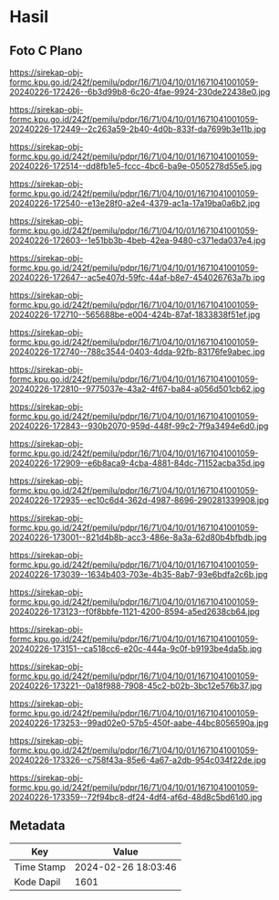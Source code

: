 # Hasil

## Foto C Plano

https://sirekap-obj-formc.kpu.go.id/242f/pemilu/pdpr/16/71/04/10/01/1671041001059-20240226-172426--6b3d99b8-6c20-4fae-9924-230de22438e0.jpg

https://sirekap-obj-formc.kpu.go.id/242f/pemilu/pdpr/16/71/04/10/01/1671041001059-20240226-172449--2c263a59-2b40-4d0b-833f-da7699b3e11b.jpg

https://sirekap-obj-formc.kpu.go.id/242f/pemilu/pdpr/16/71/04/10/01/1671041001059-20240226-172514--dd8fb1e5-fccc-4bc6-ba9e-0505278d55e5.jpg

https://sirekap-obj-formc.kpu.go.id/242f/pemilu/pdpr/16/71/04/10/01/1671041001059-20240226-172540--e13e28f0-a2e4-4379-ac1a-17a19ba0a6b2.jpg

https://sirekap-obj-formc.kpu.go.id/242f/pemilu/pdpr/16/71/04/10/01/1671041001059-20240226-172603--1e51bb3b-4beb-42ea-9480-c371eda037e4.jpg

https://sirekap-obj-formc.kpu.go.id/242f/pemilu/pdpr/16/71/04/10/01/1671041001059-20240226-172647--ac5e407d-59fc-44af-b8e7-454026763a7b.jpg

https://sirekap-obj-formc.kpu.go.id/242f/pemilu/pdpr/16/71/04/10/01/1671041001059-20240226-172710--565688be-e004-424b-87af-1833838f51ef.jpg

https://sirekap-obj-formc.kpu.go.id/242f/pemilu/pdpr/16/71/04/10/01/1671041001059-20240226-172740--788c3544-0403-4dda-92fb-83176fe9abec.jpg

https://sirekap-obj-formc.kpu.go.id/242f/pemilu/pdpr/16/71/04/10/01/1671041001059-20240226-172810--9775037e-43a2-4f67-ba84-a056d501cb62.jpg

https://sirekap-obj-formc.kpu.go.id/242f/pemilu/pdpr/16/71/04/10/01/1671041001059-20240226-172843--930b2070-959d-448f-99c2-7f9a3494e6d0.jpg

https://sirekap-obj-formc.kpu.go.id/242f/pemilu/pdpr/16/71/04/10/01/1671041001059-20240226-172909--e6b8aca9-4cba-4881-84dc-71152acba35d.jpg

https://sirekap-obj-formc.kpu.go.id/242f/pemilu/pdpr/16/71/04/10/01/1671041001059-20240226-172935--ec10c6d4-362d-4987-8696-290281339908.jpg

https://sirekap-obj-formc.kpu.go.id/242f/pemilu/pdpr/16/71/04/10/01/1671041001059-20240226-173001--821d4b8b-acc3-486e-8a3a-62d80b4bfbdb.jpg

https://sirekap-obj-formc.kpu.go.id/242f/pemilu/pdpr/16/71/04/10/01/1671041001059-20240226-173039--1634b403-703e-4b35-8ab7-93e6bdfa2c6b.jpg

https://sirekap-obj-formc.kpu.go.id/242f/pemilu/pdpr/16/71/04/10/01/1671041001059-20240226-173123--f0f8bbfe-1121-4200-8594-a5ed2638cb64.jpg

https://sirekap-obj-formc.kpu.go.id/242f/pemilu/pdpr/16/71/04/10/01/1671041001059-20240226-173151--ca518cc6-e20c-444a-9c0f-b9193be4da5b.jpg

https://sirekap-obj-formc.kpu.go.id/242f/pemilu/pdpr/16/71/04/10/01/1671041001059-20240226-173221--0a18f988-7908-45c2-b02b-3bc12e576b37.jpg

https://sirekap-obj-formc.kpu.go.id/242f/pemilu/pdpr/16/71/04/10/01/1671041001059-20240226-173253--99ad02e0-57b5-450f-aabe-44bc8056590a.jpg

https://sirekap-obj-formc.kpu.go.id/242f/pemilu/pdpr/16/71/04/10/01/1671041001059-20240226-173326--c758f43a-85e6-4a67-a2db-954c034f22de.jpg

https://sirekap-obj-formc.kpu.go.id/242f/pemilu/pdpr/16/71/04/10/01/1671041001059-20240226-173359--72f94bc8-df24-4df4-af6d-48d8c5bd61d0.jpg


## Metadata

| Key        | Value               |
| ---------- | ------------------- |
| Time Stamp | 2024-02-26 18:03:46 |
| Kode Dapil | 1601                |



